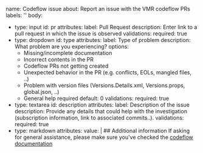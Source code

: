 name: Codeflow issue
about: Report an issue with the VMR codeflow PRs
labels: ''
body:
- type: input
  id: pr
  attributes:
    label: Pull Request
    description: Enter link to a pull request in which the issue is observed
  validations:
    required: true
- type: dropdown
  id: type
  attributes:
    label: Type of problem
    description: What problem are you experiencing?
    options:
    - Missing/incomplete documentation
    - Incorrect contents in the PR
    - Codeflow PRs not getting created
    - Unexpected behavior in the PR (e.g. conflicts, EOLs, mangled files, ..)
    - Problem with version files (Versions.Details.xml, Versions.props, global.json, ..)
    - General help required
    default: 0
  validations:
    required: true
- type: textarea
  id: description
  attributes:
    label: Description of the issue
    description: Provide any details that could help with the investigation (subscription information, link to associated commits..).
  validations:
    required: true
- type: markdown
  attributes:
    value: |
      ## Additional information
      If asking for general assistance, please make sure you've checked the [codeflow documentation](https://github.com/dotnet/arcade/blob/main/Documentation/UnifiedBuild/VMR-Full-Code-Flow.md)
